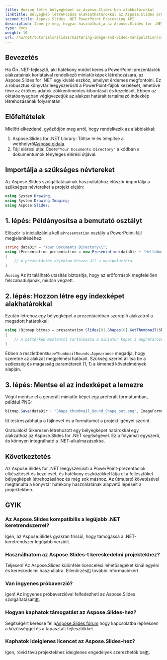 ```yaml
---
title: Hozzon létre bélyegképet az Aspose.Slides-ben alakhatárokkal
linktitle: Bélyegkép létrehozása alakzathatárokkal az Aspose.Slides programban
second_title: Aspose.Slides .NET PowerPoint Processing API
description: Ismerje meg, hogyan használhatja az Aspose.Slides for .NET alkalmazást a PowerPoint prezentációkban meghatározott alakzathatárokkal rendelkező miniatűrképek létrehozásához. Ez az átfogó útmutató lépésről lépésre tartalmaz utasításokat.
type: docs
weight: 10
url: /hu/net/tutorials/slides/mastering-image-and-video-manipulation/create-thumbnail-bounds-shape/
---
```

## Bevezetés

Ha Ön .NET-fejlesztő, aki hatékony módot keres a PowerPoint-prezentációk alakzatainak korlátaival rendelkező miniatűrképek létrehozására, az Aspose.Slides for .NET egy kiváló eszköz, amelyet érdemes megfontolni. Ez a robusztus könyvtár leegyszerűsíti a PowerPoint-fájlok kezelését, lehetővé téve az értékes adatok zökkenőmentes kibontását és kezelését. Ebben az oktatóanyagban végigvezetjük az alakzat határait tartalmazó indexkép létrehozásának folyamatán.

## Előfeltételek

Mielőtt elkezdené, győződjön meg arról, hogy rendelkezik az alábbiakkal:

1.  Aspose.Slides for .NET Library: Töltse le és telepítse a webhelyről[Aspose oldala](https://releases.aspose.com/slides/net/).
2.  Fájl elérési útja: Csere`"Your Documents Directory"` a kódban a dokumentumok tényleges elérési útjával.

## Importálja a szükséges névtereket

Az Aspose.Slides szolgáltatásainak használatához először importálja a szükséges névtereket a projekt elején:

```csharp
using System.Drawing;
using System.Drawing.Imaging;
using Aspose.Slides;
```

## 1. lépés: Példányosítsa a bemutató osztályt

 Először is inicializálnia kell a`Presentation` osztály a PowerPoint-fájl megjelenítéséhez:

```csharp
string dataDir = "Your Documents Directory\\";
using (Presentation presentation = new Presentation(dataDir + "HelloWorld.pptx"))
{
    // A prezentációs objektum készen áll a manipulációra.
}
```

 A`using` Az itt található utasítás biztosítja, hogy az erőforrások megfelelően felszabaduljanak, miután végzett.

## 2. lépés: Hozzon létre egy indexképet alakhatárokkal

Ezután létrehoz egy bélyegképet a prezentációban szereplő alakzatról a megadott határokkal:

```csharp
using (Bitmap bitmap = presentation.Slides[0].Shapes[0].GetThumbnail(ShapeThumbnailBounds.Appearance, 1, 1))
{
    // A bittérkép mostantól tartalmazza a miniatűr képet a meghatározott határokon belül.
}
```

 Ebben a részletben`ShapeThumbnailBounds.Appearance` megadja, hogy szeretné az alakzat megjelenési határait. Szükség szerint állítsa be a szélesség és magasság paramétereit (1, 1) a kimeneti követelmények alapján.

## 3. lépés: Mentse el az indexképet a lemezre

Végül mentse el a generált miniatűr képet egy preferált formátumban, például PNG:

```csharp
bitmap.Save(dataDir + "Shape_thumbnail_Bound_Shape_out.png", ImageFormat.Png);
```

Itt testreszabhatja a fájlnevet és a formátumot a projekt igényei szerint.

Gratulálok! Sikeresen létrehozott egy bélyegképet határokkal egy alakzathoz az Aspose.Slides for .NET segítségével. Ez a folyamat egyszerű, és könnyen integrálható a .NET-alkalmazásokba.

## Következtetés

Az Aspose.Slides for .NET leegyszerűsíti a PowerPoint-prezentációk elkészítését és kezelését, és hatékony eszközökkel látja el a fejlesztőket bélyegképek létrehozásához és még sok máshoz. Az útmutató követésével megtanulta a könyvtár hatékony használatának alapvető lépéseit a projektekben.

## GYIK

### Az Aspose.Slides kompatibilis a legújabb .NET keretrendszerrel?

Igen, az Aspose.Slides gyakran frissül, hogy támogassa a .NET-keretrendszer legújabb verzióit.

### Használhatom az Aspose.Slides-t kereskedelmi projektekhez?

 Teljesen! Az Aspose.Slides különféle licencelési lehetőségeket kínál egyéni és kereskedelmi használatra. Ellenőrzés[itt](https://purchase.aspose.com/buy) további információkért.

### Van ingyenes próbaverzió?

 Igen! Az ingyenes próbaverzióval felfedezheti az Aspose.Slides szolgáltatásait[itt](https://releases.aspose.com/).

### Hogyan kaphatok támogatást az Aspose.Slides-hez?

Segítségért keresse fel a[Aspose.Slides fórum](https://forum.aspose.com/c/slides/11) hogy kapcsolatba léphessen a közösséggel és a tapasztalt fejlesztőkkel.

### Kaphatok ideiglenes licencet az Aspose.Slides-hez?

 Igen, rövid távú projektekhez ideiglenes engedélyek szerezhetők be[itt](https://purchase.aspose.com/temporary-license/).